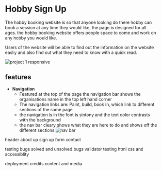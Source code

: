 # Hobby Sign Up
The hobby booking website is so that anyone looking do there hobby can book a session at any time they would like, the page is designed for all ages. the hobby booking website offers people space to come and work on any hobby you would like.

Users of the website will be able to find out the information on the website easliy and also find out what they need to know with a quick read.

![project 1 responsive](https://user-images.githubusercontent.com/95313496/152299918-8b2fdec3-5555-495c-8f92-73662c1c4330.png)

## features
- **Navigation**
   - Featured at the top of the page the navigation bar shows the organisations name in the top left hand corner
   - The navigation links are: Paint, build, book in, which link to different sections of the same page
   - the navigation is in the font is sintony and the text color contrasts with the background
   - the nav bar cleary shows what they are here to do and shows off the different sections
![nav bar](https://user-images.githubusercontent.com/95313496/152308799-8bb3415f-3828-42e2-9766-6b26e676fdea.png)

header
about up
sign up form
contact


testing 
bugs solved and unsolved bugs
validator testing html css and accessiblity

deployment
credits content and media
